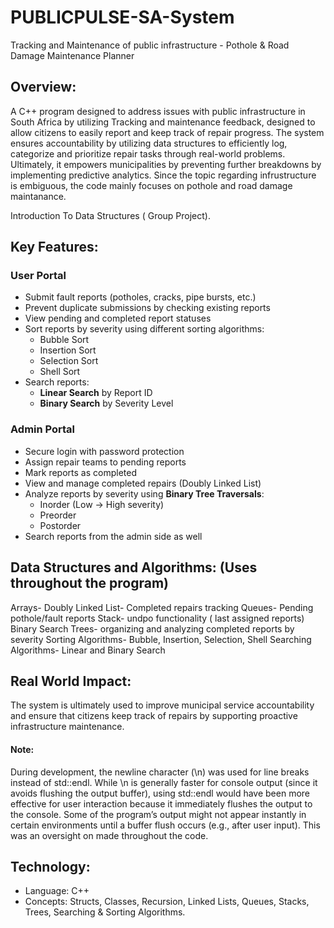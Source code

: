 # PUBLICPULSE-SA-System

Tracking and Maintenance of public infrastructure - Pothole & Road Damage Maintenance Planner

## Overview:

A C++ program designed to address issues with public infrastructure in South Africa by utilizing Tracking and maintenance feedback, designed to allow citizens to easily report and keep track of repair progress. The system ensures accountability by utilizing data structures to efficiently log, categorize and prioritize repair tasks through real-world problems. Ultimately, it empowers municipalities by preventing further breakdowns by implementing predictive analytics. Since the topic regarding infrustructure is embiguous, the code mainly focuses on pothole and road damage maintanance.

Introduction To Data Structures ( Group Project).

## Key Features:

### User Portal
- Submit fault reports (potholes, cracks, pipe bursts, etc.)
- Prevent duplicate submissions by checking existing reports
- View pending and completed report statuses
- Sort reports by severity using different sorting algorithms:
  - Bubble Sort
  - Insertion Sort
  - Selection Sort
  - Shell Sort
- Search reports:
  - **Linear Search** by Report ID
  - **Binary Search** by Severity Level

### Admin Portal
- Secure login with password protection
- Assign repair teams to pending reports
- Mark reports as completed
- View and manage completed repairs (Doubly Linked List)
- Analyze reports by severity using **Binary Tree Traversals**:
  - Inorder (Low → High severity)
  - Preorder
  - Postorder
- Search reports from the admin side as well

## Data Structures and Algorithms: (Uses throughout the program)

Arrays-
Doubly Linked List- Completed repairs tracking 
Queues- Pending pothole/fault reports
Stack- undpo functionality ( last assigned reports)
Binary Search Trees- organizing and analyzing completed reports by severity
Sorting Algorithms- Bubble, Insertion, Selection, Shell
Searching Algorithms-  Linear and Binary Search


## Real World Impact:

The system is ultimately used to improve municipal service accountability and ensure that citizens keep track of repairs by supporting proactive infrastructure maintenance.

#### Note:

During development, the newline character (\n) was used for line breaks instead of std::endl. While \n is generally faster for console output (since it avoids flushing the output buffer), using std::endl would have been more effective for user interaction because it immediately flushes the output to the console. Some of the program’s output might not appear instantly in certain environments until a buffer flush occurs (e.g., after user input). This was an oversight on made throughout the code.



## Technology:

- Language: C++
- Concepts: Structs, Classes, Recursion, Linked Lists, Queues, Stacks, Trees, Searching & Sorting Algorithms.

